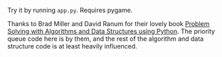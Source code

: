 Try it by running `app.py`. Requires pygame.

Thanks to Brad Miller and David Ranum for their lovely book [Problem Solving with Algorithms and Data Structures using Python](http://interactivepython.org/runestone/static/pythonds/index.html). The priority queue code here is by them, and the rest of the algorithm and data structure code is at least heavily influenced.